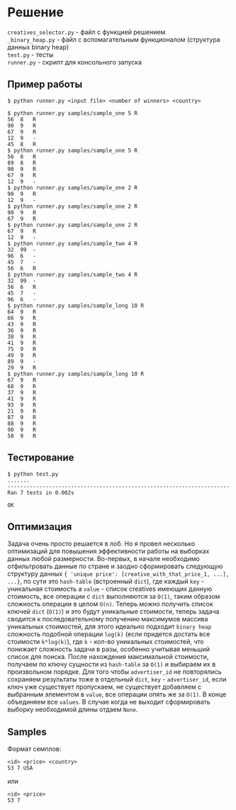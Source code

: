 # Решение
``` creatives_selector.py ``` - файл с функцией решением  
``` _binary_heap.py ``` - файл с вспомагательным функционалом (структура данных binary heap)  
``` test.py ``` - тесты  
``` runner.py ``` - скрипт для консольного запуска  

## Пример работы  
``` $ python runner.py <input file> <number of winners> <country> ```   
```
$ python runner.py samples/sample_one 5 R
56	8	R
90	9	R
67	9	R
12	9	-
45	8	R
$ python runner.py samples/sample_one 5 R
56	8	R
89	8	R
90	9	R
67	9	R
12	9	-
$ python runner.py samples/sample_one 2 R
90	9	R
12	9	-
$ python runner.py samples/sample_one 2 R
90	9	R
67	9	R
$ python runner.py samples/sample_one 2 R
67	9	R
12	9	-
$ python runner.py samples/sample_two 4 R
32	99	-
96	6	-
45	7	-
56	6	R
$ python runner.py samples/sample_two 4 R
32	99	-
56	6	R
45	7	-
96	6	-
$ python runner.py samples/sample_long 10 R
64	9	R
66	9	R
43	9	R
36	9	R
38	9	R
41	9	R
75	9	R
49	9	R
89	9	-
29	9	R
$ python runner.py samples/sample_long 10 R
67	9	R
68	9	R
37	9	R
41	9	R
93	9	R
21	9	R
87	9	R
88	9	R
90	9	R
58	9	R

```

## Тестирование
```
$ python test.py
.......
----------------------------------------------------------------------
Ran 7 tests in 0.002s

OK
```

## Оптимизация
Задача очень просто решается в лоб. Но я провел несколько оптимизаций для повышения эффективности работы на выборках данных любой размерности. Во-первых, в начале необходимо отфильтровать данные по стране и заодно сформировать следующую структуру данных ```{ 'unique price': [creative_with_that_price_1, ...], ...}```, по сути это ```hash-table``` (встроенный ```dict```), где каждый ```key``` - уникальная стоимость а ```value``` - список creatives имеющих данную стоимость, все операции с ```dict``` выполняются за ```O(1)```, таким образом сложность операции в целом ```O(n)```.  Теперь можно получить список ключей ```dict``` (```O(1)```) и это будут уникальные стоимости, теперь задача сводится к последовательному получению максимумов массива уникальных стоимостей, для этого идеально подходит ```binary heap``` сложность подобной операции ```log(k)``` (если придется достать все стоимости ```k*log(k)```), где ```k``` - кол-во уникальных стоимостей, что понижает сложность задачи в разы, особенно учитывая меньший список для поиска.  После нахождения максимальной стоимости, получаем по ключу сущности из ```hash-table``` за ```O(1)``` и выбираем их в произвольном порядке. Для того чтобы ```advertiser_id``` не повторялись сохраняем результаты тоже в отдельный ```dict```, ```key``` - ```advertiser_id```, если ключ уже существует пропускаем, не существует добавляем с выбранным элементом в ```value```, все операции опять же за ```O(1)```. В конце объединяем все ```values```. В случае когда не выходит сформировать выборку необходимой длины отдаем ```None```.

## Samples
Формат семплов:  
```
<id> <price> <country>
53 7 USA
```
или
```
<id> <price>
53 7
```
